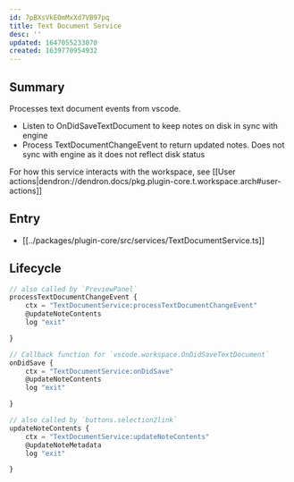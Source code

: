 ```yaml
---
id: 7pBXsVkEOmMxXd7VB97pq
title: Text Document Service
desc: ''
updated: 1647055233070
created: 1639770954932
---
```


## Summary

Processes text document events from vscode. 
- Listen to OnDidSaveTextDocument to keep notes on disk in sync with engine
- Process TextDocumentChangeEvent to return updated notes. Does not sync with engine as it does not reflect disk status

For how this service interacts with the workspace, see [[User actions|dendron://dendron.docs/pkg.plugin-core.t.workspace.arch#user-actions]]

## Entry

- [[../packages/plugin-core/src/services/TextDocumentService.ts]]

## Lifecycle
```ts
// also called by `PreviewPanel`
processTextDocumentChangeEvent {
    ctx = "TextDocumentService:processTextDocumentChangeEvent"
    @updateNoteContents
    log "exit"

}
```

```ts
// Callback function for `vscode.workspace.OnDidSaveTextDocument`
onDidSave {
    ctx = "TextDocumentService:onDidSave"
    @updateNoteContents
    log "exit"

}
```

```ts
// also called by `buttons.selection2link`
updateNoteContents {
    ctx = "TextDocumentService:updateNoteContents"
    @updateNoteMetadata
    log "exit"

}
```
